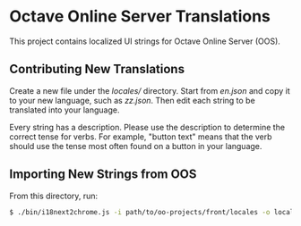# Octave Online Server Translations

This project contains localized UI strings for Octave Online Server (OOS).

## Contributing New Translations

Create a new file under the *locales/* directory.  Start from *en.json* and copy it to your new language, such as *zz.json*.  Then edit each string to be translated into your language.

Every string has a description.  Please use the description to determine the correct tense for verbs.  For example, "button text" means that the verb should use the tense most often found on a button in your language.

## Importing New Strings from OOS

From this directory, run:

```bash
$ ./bin/i18next2chrome.js -i path/to/oo-projects/front/locales -o locales
```
